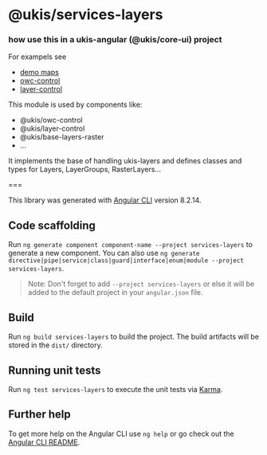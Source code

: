 # @ukis/services-layers

### how use this in a ukis-angular (@ukis/core-ui) project

For exampels see 
- [demo maps](../demo-maps/README.md)
- [owc-control](../owc-control/src/lib/owc-control.component.ts)
- [layer-control](../layer-control/src/lib/base-layer-control/base-layer-control.component.ts)


This module is used by components like:
- @ukis/owc-control
- @ukis/layer-control
- @ukis/base-layers-raster
- ...

It implements the base of handling ukis-layers and defines classes and types for Layers, LayerGroups, RasterLayers...



===

This library was generated with [Angular CLI](https://github.com/angular/angular-cli) version 8.2.14.

## Code scaffolding

Run `ng generate component component-name --project services-layers` to generate a new component. You can also use `ng generate directive|pipe|service|class|guard|interface|enum|module --project services-layers`.
> Note: Don't forget to add `--project services-layers` or else it will be added to the default project in your `angular.json` file. 

## Build

Run `ng build services-layers` to build the project. The build artifacts will be stored in the `dist/` directory.

## Running unit tests

Run `ng test services-layers` to execute the unit tests via [Karma](https://karma-runner.github.io).

## Further help

To get more help on the Angular CLI use `ng help` or go check out the [Angular CLI README](https://github.com/angular/angular-cli/blob/master/README.md).

